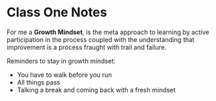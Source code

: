 # Class One Notes

For me a **Growth Mindset**, is the meta approach to learning by active participation in the process coupled with the understanding that improvement is a process fraught with trail and failure.

Reminders to stay in growth mindset:

- You have to walk before you run
- All things pass
- Talking a break and coming back with a fresh mindset
